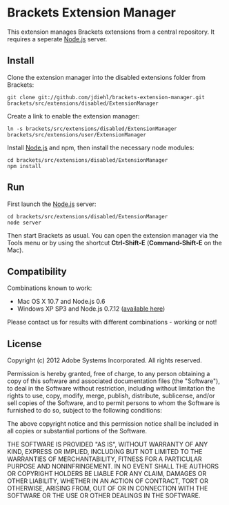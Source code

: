 # Brackets Extension Manager

This extension manages Brackets extensions from a central repository. It requires a seperate [Node.js](http://nodejs.org/) server.

## Install

Clone the extension manager into the disabled extensions folder from Brackets:

    git clone git://github.com/jdiehl/brackets-extension-manager.git brackets/src/extensions/disabled/ExtensionManager

Create a link to enable the extension manager:

    ln -s brackets/src/extensions/disabled/ExtensionManager brackets/src/extensions/user/ExtensionManager

Install [Node.js](http://nodejs.org/) and npm, then install the necessary node modules:

    cd brackets/src/extensions/disabled/ExtensionManager
    npm install

## Run

First launch the [Node.js](http://nodejs.org/) server:

    cd brackets/src/extensions/disabled/ExtensionManager
    node server

Then start Brackets as usual. You can open the extension manager via the Tools menu or by using the shortcut **Ctrl-Shift-E** (**Command-Shift-E** on the Mac).

## Compatibility

Combinations known to work:

- Mac OS X 10.7 and Node.js 0.6
- Windows XP SP3 and Node.js 0.7.12 ([available here](http://blog.nodejs.org/2012/06/19/version-0-7-12/))

Please contact us for results with different combinations - working or not!

## License

Copyright (c) 2012 Adobe Systems Incorporated. All rights reserved.
 
Permission is hereby granted, free of charge, to any person obtaining a copy of this software and associated documentation files (the "Software"), to deal in the Software without restriction, including without limitation the rights to use, copy, modify, merge, publish, distribute, sublicense, and/or sell copies of the Software, and to permit persons to whom the Software is furnished to do so, subject to the following conditions:
 
The above copyright notice and this permission notice shall be included in all copies or substantial portions of the Software.
 
THE SOFTWARE IS PROVIDED "AS IS", WITHOUT WARRANTY OF ANY KIND, EXPRESS OR IMPLIED, INCLUDING BUT NOT LIMITED TO THE WARRANTIES OF MERCHANTABILITY, FITNESS FOR A PARTICULAR PURPOSE AND NONINFRINGEMENT. IN NO EVENT SHALL THE AUTHORS OR COPYRIGHT HOLDERS BE LIABLE FOR ANY CLAIM, DAMAGES OR OTHER LIABILITY, WHETHER IN AN ACTION OF CONTRACT, TORT OR OTHERWISE, ARISING FROM, OUT OF OR IN CONNECTION WITH THE SOFTWARE OR THE USE OR OTHER DEALINGS IN THE SOFTWARE.
